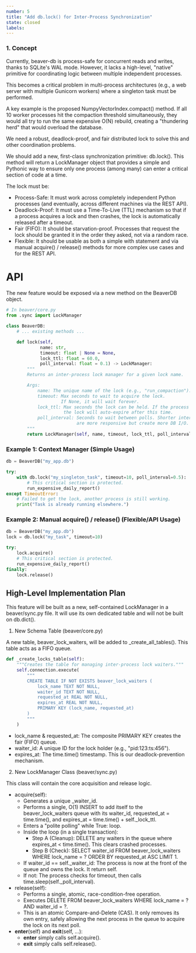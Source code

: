 ```yaml
---
number: 5
title: "Add db.lock() for Inter-Process Synchronization"
state: closed
labels:
---
```


### 1. Concept

Currently, beaver-db is process-safe for concurrent reads and writes, thanks to SQLite's WAL mode. However, it lacks a high-level, "native" primitive for coordinating logic between multiple independent processes.

This becomes a critical problem in multi-process architectures (e.g., a web server with multiple Gunicorn workers) where a singleton task must be performed.

A key example is the proposed NumpyVectorIndex.compact() method. If all 10 worker processes hit the compaction threshold simultaneously, they would all try to run the same expensive O(N) rebuild, creating a "thundering herd" that would overload the database.

We need a robust, deadlock-proof, and fair distributed lock to solve this and other coordination problems.

We should add a new, first-class synchronization primitive: db.lock(). This method will return a LockManager object that provides a simple and Pythonic way to ensure only one process (among many) can enter a critical section of code at a time.

The lock must be:

 * Process-Safe: It must work across completely independent Python processes (and eventually, across different machines via the REST API).
 * Deadlock-Proof: It must use a Time-To-Live (TTL) mechanism so that if a process acquires a lock and then crashes, the lock is automatically released after a timeout.
 * Fair (FIFO): It should be starvation-proof. Processes that request the lock should be granted it in the order they asked, not via a random race.
 * Flexible: It should be usable as both a simple with statement and via manual acquire() / release() methods for more complex use cases and for the REST API.

# API

The new feature would be exposed via a new method on the BeaverDB object.

```python
# In beaver/core.py
from .sync import LockManager

class BeaverDB:
    # ... existing methods ...

    def lock(self,
             name: str,
             timeout: float | None = None,
             lock_ttl: float = 60.0,
             poll_interval: float = 0.1) -> LockManager:
        """
        Returns an inter-process lock manager for a given lock name.

        Args:
            name: The unique name of the lock (e.g., "run_compaction").
            timeout: Max seconds to wait to acquire the lock.
                     If None, it will wait forever.
            lock_ttl: Max seconds the lock can be held. If the process crashes,
                      the lock will auto-expire after this time.
            poll_interval: Seconds to wait between polls. Shorter intervals
                           are more responsive but create more DB I/O.
        """
        return LockManager(self, name, timeout, lock_ttl, poll_interval)
```

### Example 1: Context Manager (Simple Usage)

```python
db = BeaverDB("my_app.db")

try:
    with db.lock("my_singleton_task", timeout=10, poll_interval=0.5):
        # This critical section is protected.
        run_expensive_daily_report()
except TimeoutError:
    # Failed to get the lock, another process is still working.
    print("Task is already running elsewhere.")
```

### Example 2: Manual acquire() / release() (Flexible/API Usage)

```python
db = BeaverDB("my_app.db")
lock = db.lock("my_task", timeout=10)

try:
    lock.acquire()
    # This critical section is protected.
    run_expensive_daily_report()
finally:
    lock.release()
```

## High-Level Implementation Plan

This feature will be built as a new, self-contained LockManager in a beaver/sync.py file. It will use its own dedicated table and will not be built on db.dict().

1. New Schema Table (beaver/core.py)

A new table, beaver_lock_waiters, will be added to _create_all_tables(). This table acts as a FIFO queue.

```python
def _create_locks_table(self):
    """Creates the table for managing inter-process lock waiters."""
    self.connection.execute(
        """
        CREATE TABLE IF NOT EXISTS beaver_lock_waiters (
            lock_name TEXT NOT NULL,
            waiter_id TEXT NOT NULL,
            requested_at REAL NOT NULL,
            expires_at REAL NOT NULL,
            PRIMARY KEY (lock_name, requested_at)
        )
        """
    )
```

 * lock_name & requested_at: The composite PRIMARY KEY creates the fair (FIFO) queue.
 * waiter_id: A unique ID for the lock holder (e.g., "pid:123:ts:456").
 * expires_at: The time.time() timestamp. This is our deadlock-prevention mechanism.

2. New LockManager Class (beaver/sync.py)

This class will contain the core acquisition and release logic.
 * acquire(self):
   * Generates a unique _waiter_id.
   * Performs a single, O(1) INSERT to add itself to the beaver_lock_waiters queue with its waiter_id, requested_at = time.time(), and expires_at = time.time() + self._lock_ttl.
   * Enters a "polite polling" while True: loop.
   * Inside the loop (in a single transaction):
     * Step A (Cleanup): DELETE any waiters in the queue where expires_at < time.time(). This clears crashed processes.
     * Step B (Check): SELECT waiter_id FROM beaver_lock_waiters WHERE lock_name = ? ORDER BY requested_at ASC LIMIT 1.
   * If waiter_id == self._waiter_id: The process is now at the front of the queue and owns the lock. It return self.
   * If not: The process checks for timeout, then calls time.sleep(self._poll_interval).
 * release(self):
   * Performs a single, atomic, race-condition-free operation.
   * Executes DELETE FROM beaver_lock_waiters WHERE lock_name = ? AND waiter_id = ?.
   * This is an atomic Compare-and-Delete (CAS). It only removes its own entry, safely allowing the next process in the queue to acquire the lock on its next poll.
 * __enter__(self) and __exit__(self, ...):
   * __enter__ simply calls self.acquire().
   * __exit__ simply calls self.release().